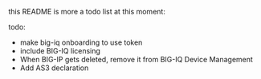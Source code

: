 this README is more a todo list at this moment:

todo:
- make big-iq onboarding to use token
- include BIG-IQ licensing
- When BIG-IP gets deleted, remove it from BIG-IQ Device Management
- Add AS3 declaration